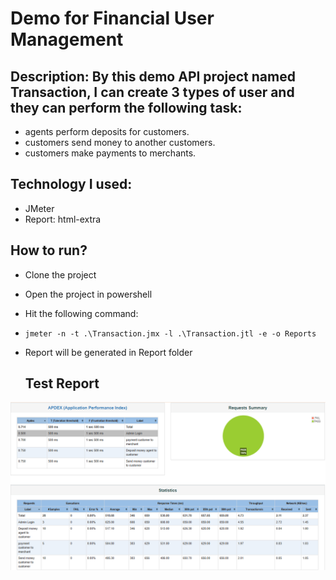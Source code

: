 # Demo for Financial User Management
## Description: By this demo API project named Transaction, I can create 3 types of user and they can perform the following task:
- agents perform deposits for customers.
- customers send money to another customers.
- customers make payments to merchants.

## Technology I used:
- JMeter
- Report: html-extra

## How to run?
- Clone the project
- Open the project in powershell
- Hit the following command:
- ```jmeter -n -t .\Transaction.jmx -l .\Transaction.jtl -e -o Reports```
- Report will be generated in Report folder

  ## Test Report

![image alt](https://github.com/hasiroy879/Transaction_API_On_Jmeter/blob/main/Transaction.PNG?raw=true)
